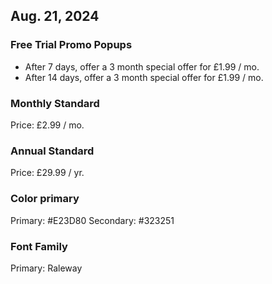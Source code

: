 ## Aug. 21, 2024

### Free Trial Promo Popups
- After 7 days, offer a 3 month special offer for £1.99 / mo.
- After 14 days, offer a 3 month special offer for £1.99 / mo.

### Monthly Standard
Price: £2.99 / mo.

### Annual Standard
Price: £29.99 / yr.


### Color primary
Primary: #E23D80
Secondary: #323251 

### Font Family
Primary: Raleway
